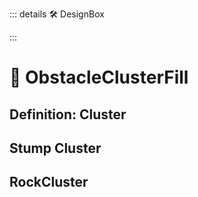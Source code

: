 ::: details 🛠 DesignBox



:::

# 🔺 <route>ObstacleClusterFill</route>

## Definition: Cluster

## Stump Cluster

## RockCluster